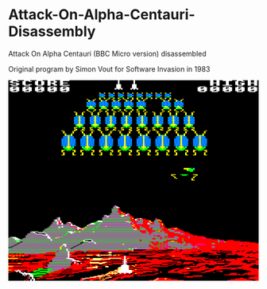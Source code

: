 # Attack-On-Alpha-Centauri-Disassembly
Attack On Alpha Centauri (BBC Micro version) disassembled

Original program by Simon Vout for Software Invasion in 1983

<img src="Images/AlphaCentauri.png" alt="AlphaCentauri"/>
